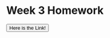 # Week 3 Homework
<a href="https://todo-post-hs.netlify.app/">
    <button>Here is the Link!</button>
</a>